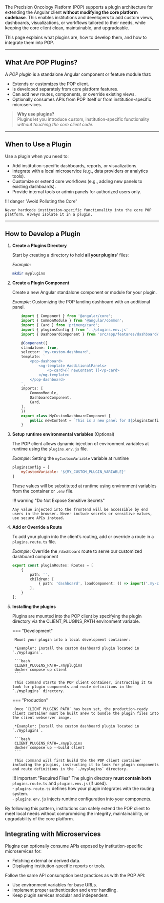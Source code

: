 The Precision Oncology Platform (POP) supports a plugin architecture for extending the Angular client **without modifying the core platform codebase**. This enables institutions and developers to add custom views, dashboards, visualizations, or workflows tailored to their needs, while keeping the core client clean, maintainable, and upgradeable.

This page explains what plugins are, how to develop them, and how to integrate them into POP.

---

## What Are POP Plugins?

A *POP plugin* is a standalone Angular component or feature module that:

- Extends or customizes the POP client.
- Is developed separately from core platform features.
- Can add new routes, components, or override existing views.
- Optionally consumes APIs from POP itself or from institution-specific microservices.


> **Why use plugins?**  
> Plugins let you introduce custom, institution-specific functionality *without touching the core client code.*

---

## When to Use a Plugin
Use a plugin when you need to:

- Add institution-specific dashboards, reports, or visualizations.
- Integrate with a local microservice (e.g., data providers or analytics tools).
- Customize or extend core workflows (e.g., adding new panels to existing dashboards).
- Provide internal tools or admin panels for authorized users only.

!!! danger "Avoid Polluting the Core"

    Never hardcode institution-specific functionality into the core POP platform. Always isolate it in a plugin.

---

## How to Develop a Plugin

1. **Create a Plugins Directory**

    Start by creating a directory to hold **all your plugins**' files:

    *Example*:
    ```bash
    mkdir myplugins
    ```


2. **Create a Plugin Component**
    
    Create a new Angular standalone component or module for your plugin. 

    *Example*: Customizing the POP landing dashboard with an additional panel.

    ```ts
        import { Component } from '@angular/core';
        import { CommonModule } from '@angular/common';
        import { Card } from 'primeng/card';
        import { pluginsConfig } from '../plugins.env.js'
        import { DashboardComponent } from 'src/app/features/dashboard/dashboard.component';

        @Component({
        standalone: true,
        selector: 'my-custom-dashboard',
        template: `
            <pop-dashboard>
                <ng-template #additionalPanels>
                    <p-card>{{ newContent }}</p-card>
                </ng-template>
            </pop-dashboard>
        `,
        imports: [
            CommonModule,
            DashboardComponent,
            Card,
        ],
        })
        export class MyCustomDashboardComponent {
            public newContent = `This is a new panel for ${pluginsConfig.myCustomVariable}!!`
        }
    ```

 4. **Setup runtime environmental variables** (Optional)

    The POP client allows dynamic injection of environment variables at runtime using the `plugins.env.js` file. 

    *Example*: Setting the `myCustomVariable` variable at runtime 
    ```js
    pluginsConfig = {
        myCustomVariable: '${MY_CUSTOM_PLUGIN_VARIABLE}'
    }
    ```
    These values will be substituted at runtime using environment variables from the container or `.env` file.

    !!! warning "Do Not Expose Sensitive Secrets"

        Any value injected into the frontend will be accessible by end users in the browser. Never include secrets or sensitive values, use secure APIs instead.



 5. **Add or Override a Route**
   
    To add your plugin into the client’s routing, add or override a route in a `plugins.route.ts` file.

    *Example*: Override the `/dashboard` route to serve our customized dashboard component

    ```ts
    export const pluginRoutes: Routes = [
        {
            path: '',
            children: [
                { path: 'dashboard', loadComponent: () => import('.my-custom-dashboard.component').then(m => m.MyCustomDashboardComponent) }
            ],
        }
    ];
    ```

6. **Installing the plugins**

    Plugins are mounted into the POP client by specifying the plugin directory via the CLIENT_PLUGINS_PATH environment variable.

    === "Development"
    
        Mount your plugin into a local development container:
        
        *Example*: Install the custom dashboard plugin located in `./myplugins`.

        ```bash
        CLIENT_PLUGINS_PATH=./myplugins
        docker compose up client
        ```
    
        This command starts the POP client container, instructing it to look for plugin components and route definitions in the `./myplugins` directory.


    === "Production"
    
        Once `CLIENT_PLUGINS_PATH` has been set, the production-ready client container must be built anew to bundle the plugin files into the client webserver image. 

        *Example*: Install the custom dashboard plugin located in `./myplugins`.

        ```bash
        CLIENT_PLUGINS_PATH=./myplugins
        docker compose up --build client
        ```
    
        This command will first build the the POP client container including the plugins, instructing it to look for plugin components and route definitions in the `./myplugins` directory.

    !!! important "Required Files"
        The plugin directory **must contain both** `plugins.route.ts` and `plugins.env.js` (if used).  
        - `plugins.route.ts` defines how your plugin integrates with the routing system.  
        - `plugins.env.js` injects runtime configuration into your components.


By following this pattern, institutions can safely extend the POP client to meet local needs without compromising the integrity, maintainability, or upgradability of the core platform.


## Integrating with Microservices

Plugins can optionally consume APIs exposed by institution-specific microservices for:

- Fetching external or derived data.
- Displaying institution-specific reports or tools.

Follow the same API consumption best practices as with the POP API:

- Use environment variables for base URLs.
- Implement proper authentication and error handling.
- Keep plugin services modular and independent.